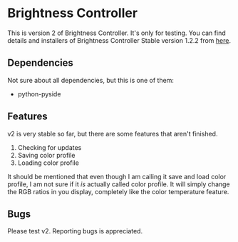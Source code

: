 # Brightness Controller

This is version 2 of Brightness Controller. It's only for testing. You can find details and installers of Brightness Controller Stable version 1.2.2 from [here](http://lordamit.github.io/Brightness/).

## Dependencies

Not sure about all dependencies, but this is one of them:

- python-pyside

## Features

v2 is very stable so far, but there are some features that aren't finished.

1. Checking for updates
2. Saving color profile
3. Loading color profile

It should be mentioned that even though I am calling it save and load color profile, I am not sure if it *is* actually called color profile. It will simply change the RGB ratios in you display, completely like the color temperature feature.

## Bugs

Please test v2. Reporting bugs is appreciated.
